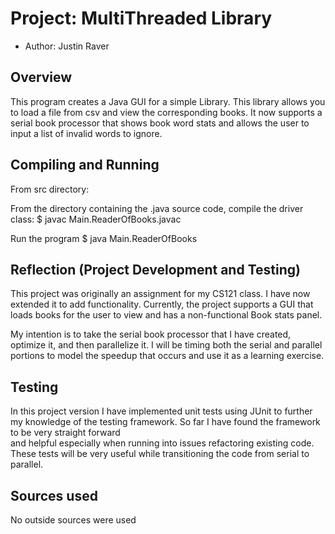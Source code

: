 # Project: MultiThreaded Library

* Author: Justin Raver

## Overview

This program creates a Java GUI for a simple Library. This library allows you to load a file
from csv and view the corresponding books. It now supports a serial book processor that shows
book word stats and allows the user to input a list of invalid words to ignore.

## Compiling and Running

From src directory:

From the directory containing the .java source code, compile the driver class:
$ javac Main.ReaderOfBooks.javac

Run the program $ java Main.ReaderOfBooks

## Reflection (Project Development and Testing)

This project was originally an assignment for my CS121 class. I have now extended it to add
functionality. Currently, the project supports a GUI that loads books for the user to view and
has a non-functional Book stats panel.

My intention is to take the serial book processor that I have created, optimize it, and then
parallelize it. I will be timing both the serial and parallel portions to model the speedup
that occurs and use it as a learning exercise.

## Testing

In this project version I have implemented unit tests using JUnit to further my knowledge of
the testing framework. So far I have found the framework to be very straight forward  
and helpful especially when running into issues refactoring existing code. These tests will be
very useful while transitioning the code from serial to parallel.

## Sources used

No outside sources were used